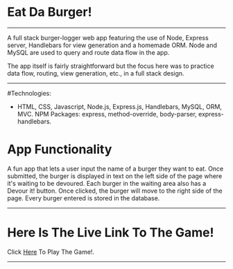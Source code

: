 # Eat Da Burger!
<hr>
A full stack burger-logger web app featuring the use of Node, Express server, Handlebars for view generation and a homemade ORM. Node and MySQL are used to query and route data flow in the app. 

The app itself is fairly straightforward but the focus here was to practice data flow, routing, view generation, etc., in a full stack design.

<hr>
#Technologies:

* HTML, CSS, Javascript, Node.js, Express.js, Handlebars, MySQL, ORM, MVC.
 NPM Packages: express, method-override, body-parser, express-handlebars.

# App Functionality

A fun app that lets a user input the name of a burger they want to eat.
Once submitted, the burger is displayed in text on the left side of the page where it's waiting to be devoured.
Each burger in the waiting area also has a Devour it! button. Once clicked, the burger will move to the right side of the page.
Every burger entered is stored in the database.
<hr>

# Here Is The Live Link To The Game!

Click <a href="https://blooming-caverns-56635.herokuapp.com/index">Here</a> To Play The Game!.
<hr>